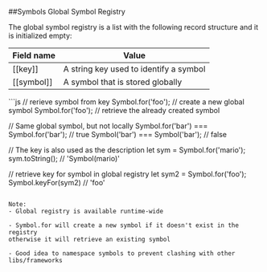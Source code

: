 ##Symbols
Global Symbol Registry
<!-- .element: class="small" -->

The global symbol registry is a list with the following record structure and it is initialized empty:
<!-- .element: class="small" -->

Field name  | Value
----------- | -------------
[[key]]     | A string key used to identify a symbol
[[symbol]]  | A symbol that is stored globally
<!-- .element: class="small" -->

<div class="code-extra es6">
```js
// rerieve symbol from key
Symbol.for('foo'); // create a new global symbol
Symbol.for('foo'); // retrieve the already created symbol

// Same global symbol, but not locally
Symbol.for('bar') === Symbol.for('bar'); // true
Symbol('bar') === Symbol('bar'); // false

// The key is also used as the description
let sym = Symbol.for('mario');
sym.toString(); // 'Symbol(mario)'

// retrieve key for symbol in global registry
let sym2 = Symbol.for('foo');
Symbol.keyFor(sym2) // 'foo'
```

Note:
- Global registry is available runtime-wide

- Symbol.for will create a new symbol if it doesn't exist in the registry
otherwise it will retrieve an existing symbol

- Good idea to namespace symbols to prevent clashing with other libs/frameworks
